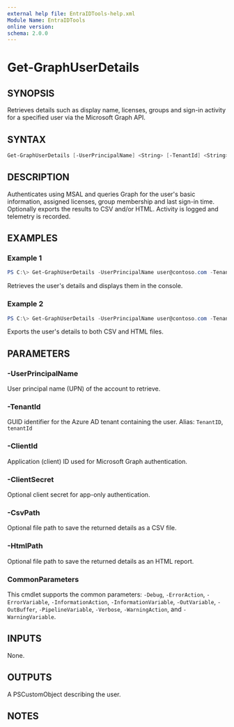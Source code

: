 ```yaml
---
external help file: EntraIDTools-help.xml
Module Name: EntraIDTools
online version:
schema: 2.0.0
---
```


# Get-GraphUserDetails

## SYNOPSIS
Retrieves details such as display name, licenses, groups and sign-in activity for a specified user via the Microsoft Graph API.

## SYNTAX
```powershell
Get-GraphUserDetails [-UserPrincipalName] <String> [-TenantId] <String> [-ClientId] <String> [-ClientSecret <String>] [-CsvPath <String>] [-HtmlPath <String>] [<CommonParameters>]
```

## DESCRIPTION
Authenticates using MSAL and queries Graph for the user's basic information, assigned licenses, group membership and last sign-in time. Optionally exports the results to CSV and/or HTML. Activity is logged and telemetry is recorded.

## EXAMPLES

### Example 1
```powershell
PS C:\> Get-GraphUserDetails -UserPrincipalName user@contoso.com -TenantId <tenant-id> -ClientId <app-id>
```
Retrieves the user's details and displays them in the console.

### Example 2
```powershell
PS C:\> Get-GraphUserDetails -UserPrincipalName user@contoso.com -TenantId <tenant-id> -ClientId <app-id> -CsvPath ./user.csv -HtmlPath ./user.html
```
Exports the user's details to both CSV and HTML files.

## PARAMETERS

### -UserPrincipalName
User principal name (UPN) of the account to retrieve.

### -TenantId
GUID identifier for the Azure AD tenant containing the user.
Alias: `TenantID`, `tenantId`

### -ClientId
Application (client) ID used for Microsoft Graph authentication.

### -ClientSecret
Optional client secret for app-only authentication.

### -CsvPath
Optional file path to save the returned details as a CSV file.

### -HtmlPath
Optional file path to save the returned details as an HTML report.

### CommonParameters
This cmdlet supports the common parameters: `-Debug`, `-ErrorAction`, `-ErrorVariable`, `-InformationAction`, `-InformationVariable`, `-OutVariable`, `-OutBuffer`, `-PipelineVariable`, `-Verbose`, `-WarningAction`, and `-WarningVariable`.

## INPUTS
None.

## OUTPUTS
A PSCustomObject describing the user.

## NOTES
